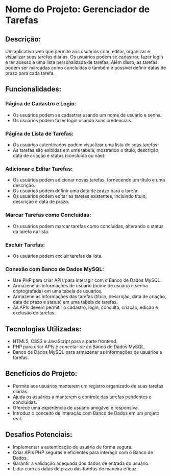 # Nome do Projeto: Gerenciador de Tarefas

## Descrição: 

Um aplicativo web que permite aos usuários criar, editar, organizar e visualizar suas tarefas diárias. Os usuários podem se cadastrar, fazer login e ter acesso a uma lista personalizada de tarefas. Além disso, as tarefas podem ser marcadas como concluídas e também é possível definir datas de prazo para cada tarefa.

## Funcionalidades:

### Página de Cadastro e Login:

- Os usuários podem se cadastrar usando um nome de usuário e senha.
- Os usuários podem fazer login usando suas credenciais.

### Página de Lista de Tarefas:

- Os usuários autenticados podem visualizar uma lista de suas tarefas.
- As tarefas são exibidas em uma tabela, mostrando o título, descrição, data de criação e status (concluída ou não).

### Adicionar e Editar Tarefas:

- Os usuários podem adicionar novas tarefas, fornecendo um título e uma descrição.
- Os usuários podem definir uma data de prazo para a tarefa.
- Os usuários podem editar as tarefas existentes, incluindo título, descrição e data de prazo.

### Marcar Tarefas como Concluídas:

- Os usuários podem marcar tarefas como concluídas, alterando o status da tarefa na lista.

### Excluir Tarefas:

- Os usuários podem excluir tarefas da lista.

### Conexão com Banco de Dados MySQL:

- Use PHP para criar APIs para interagir com o Banco de Dados MySQL.
- Armazene as informações de usuário (nome de usuário e senha criptografada) em uma tabela de usuários.
- Armazene as informações das tarefas (título, descrição, data de criação, data de prazo e status) em uma tabela de tarefas.
- As APIs devem permitir o cadastro, login, consulta, criação, edição e exclusão de tarefas.

## Tecnologias Utilizadas:

- HTML5, CSS3 e JavaScript para a parte frontend.
- PHP para criar APIs e conectar-se ao Banco de Dados MySQL.
- Banco de Dados MySQL para armazenar as informações de usuários e tarefas.

## Benefícios do Projeto:

- Permite aos usuários manterem um registro organizado de suas tarefas diárias.
- Ajuda os usuários a manterem o controle das tarefas pendentes e concluídas.
- Oferece uma experiência de usuário amigável e responsiva.
- Introduz o conceito de interação com Banco de Dados em um projeto real.

## Desafios Potenciais:

- Implementar a autenticação de usuário de forma segura.
- Criar APIs PHP seguras e eficientes para interagir com o Banco de Dados.
- Garantir a validação adequada dos dados de entrada do usuário.
- Lidar com as datas de prazo das tarefas de maneira eficaz.

